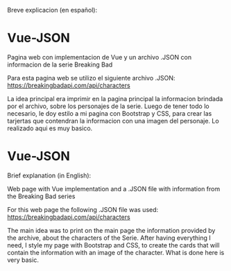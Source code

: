 Breve explicacion (en español):

# Vue-JSON
Pagina web con implementacion de Vue y un archivo .JSON con informacion de la serie Breaking Bad 

Para esta  pagina web se utilizo  el siguiente archivo .JSON: 
https://breakingbadapi.com/api/characters

La idea principal era imprimir en la pagina principal la informacion brindada por el archivo, sobre los personajes de la 
serie. Luego de tener todo lo necesario, le doy estilo a mi pagina con Bootstrap y CSS, para crear las tarjertas
que contendran la informacion con una imagen del personaje.
Lo realizado aqui es muy basico.

# Vue-JSON

Brief explanation (in English):

Web page with Vue implementation and a .JSON file with information from the Breaking Bad series

For this web page the following .JSON file was used:
https://breakingbadapi.com/api/characters

The main idea was to print on the main page the information provided by the archive, about the characters of the
Serie. After having everything I need, I style my page with Bootstrap and CSS, to create the cards
that will contain the information with an image of the character.
What is done here is very basic.
